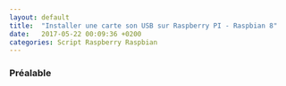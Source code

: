 ```yaml
---
layout: default
title:  "Installer une carte son USB sur Raspberry PI - Raspbian 8"
date:   2017-05-22 00:09:36 +0200
categories: Script Raspberry Raspbian
---
```


<h3>Préalable</h3>
